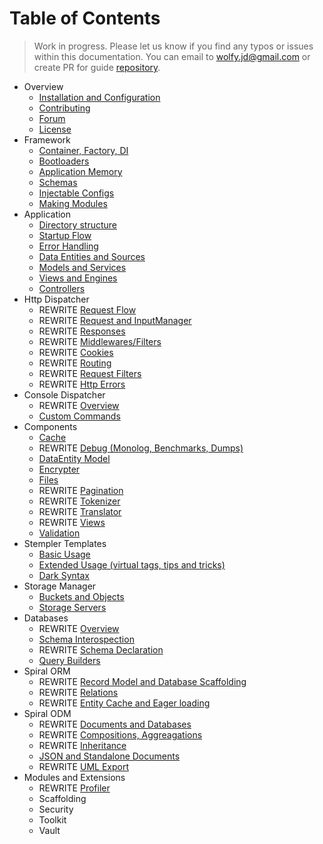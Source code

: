 # Table of Contents
> Work in progress. Please let us know if you find any typos or issues within this documentation. You can email to [wolfy.jd@gmail.com](mailto:wolfy.jd@gmail.com) or create PR for guide [repository](https://github.com/spiral/guide).

* Overview
    * [Installation and Configuration](installation.md)
    * [Contributing](contributing.md)
    * [Forum](https://groups.google.com/forum/#!forum/spiral-framework)
    * [License](framework/lincense.md)
* Framework
    * [Container, Factory, DI](framework/container.md)
    * [Bootloaders](framework/bootloaders.md)
    * [Application Memory](framework/memory.md)
    * [Schemas](framework/schemas.md)
    * [Injectable Configs](framework/configs.md)
    * [Making Modules](framework/modules.md)
* Application
    * [Directory structure](application/directories.md)
    * [Startup Flow](application/startup.md)
    * [Error Handling](application/errors.md)
    * [Data Entities and Sources](application/entities.md)
    * [Models and Services](application/services.md)
    * [Views and Engines](application/views.md)
    * [Controllers](application/controllers.md)
* Http Dispatcher
    * REWRITE [Request Flow](http/flow.md)
    * REWRITE [Request and InputManager](http/input.md)
    * REWRITE [Responses](http/responses.md)
    * REWRITE [Middlewares/Filters](http/middlewares.md)
    * REWRITE [Cookies](http/cookies.md)
    * REWRITE [Routing](http/routing.md)
    * REWRITE [Request Filters](http/filters.md)
    * REWRITE [Http Errors](http/errors.md)
* Console Dispatcher
    * REWRITE [Overview](console/commands.md)
    * [Custom Commands](console/scaffolding.md)
* Components
    * [Cache](components/cache.md)
    * REWRITE [Debug (Monolog, Benchmarks, Dumps)](components/debug.md)
    * [DataEntity Model](components/entity.md)
    * [Encrypter](components/encrypter.md)
    * [Files](components/files.md)
    * REWRITE [Pagination](components/pagination.md)
    * REWRITE [Tokenizer](components/tokenizer.md)
    * REWRITE [Translator](components/translator.md)
    * REWRITE [Views](components/views.md)
    * [Validation](components/validation.md)
* Stempler Templates
    * [Basic Usage](stempler/basics.md)
    * [Extended Usage (virtual tags, tips and tricks)](stempler/expert.md)
    * [Dark Syntax](stempler/dark.md)
* Storage Manager
    * [Buckets and Objects](storage/overview.md)
    * [Storage Servers](storage/servers.md)
* Databases
    * REWRITE [Overview](database/overview.md)
    * [Schema Interospection](database/introspection.md)
    * REWRITE [Schema Declaration](database/declaration.md)
    * [Query Builders](database/builders.md)
* Spiral ORM
    * REWRITE [Record Model and Database Scaffolding](orm/basics.md)
    * REWRITE [Relations](orm/relations.md)
    * REWRITE [Entity Cache and Eager loading](orm/loading.md)
* Spiral ODM
    * REWRITE [Documents and Databases](odm/basics.md)
    * REWRITE [Compositions, Aggreagations](odm/oop.md)
    * REWRITE [Inheritance](odm/inheritance.md)
    * [JSON and Standalone Documents](odm/standalone.md)
    * REWRITE [UML Export](odm/uml.md)
* Modules and Extensions
    * REWRITE [Profiler](modules/profiler.md)
    * Scaffolding
    * Security
    * Toolkit
    * Vault
